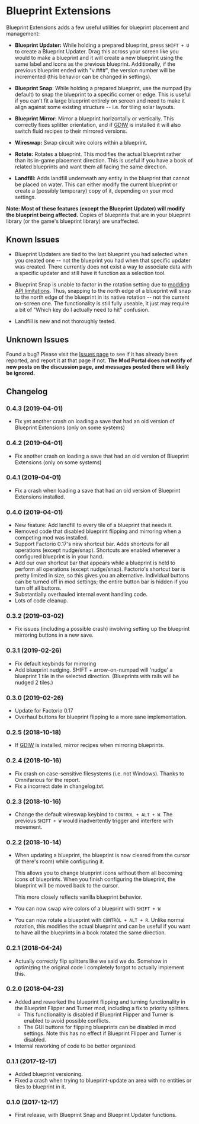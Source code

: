 # Blueprint Extensions

Blueprint Extensions adds a few useful utilities for blueprint placement and management:

* **Blueprint Updater:** While holding a prepared blueprint, press `SHIFT + U` to create a Blueprint Updater.  Drag 
this across your screen like you would to make a blueprint and it will create a new blueprint using the same label and icons as the previous blueprint.  Additionally, if the previous blueprint ended with "v.###", the version number will be incremented (this behavior can be changed in settings).

* **Blueprint Snap**: While holding a prepared blueprint, use the numpad (by default) to snap the blueprint to a 
specific corner or edge.  This is useful if you can't fit a large blueprint entirely on screen and need to make it 
align against some existing structure -- i.e. for tiling solar layouts.
  
* **Blueprint Mirror:** Mirror a blueprint horizontally or vertically.  This correctly fixes splitter orientation,
and if [GDIW](https://mods.factorio.com/mod/GDIW) is installed it will also switch fluid recipes to their mirrored
versions.

* **Wireswap:** Swap circuit wire colors within a blueprint.

* **Rotate:** Rotates a blueprint.  This modifies the actual blueprint rather than its in-game placement direction.
This is useful if you have a book of related blueprints and want them all facing the same direction.

* **Landfill:** Adds landfill underneath any entity in the blueprint that cannot be placed on water.  This can either
  modify the current blueprint or create a (possibly temporary) copy of it, depending on your mod settings.

**Note: Most of these features (except the Blueprint Updater) will modify the blueprint being affected.**
Copies of blueprints that are in your blueprint library (or the game's blueprint library) are unaffected.
 
## Known Issues
* Blueprint Updaters are tied to the last blueprint you had selected when you created one -- not the blueprint you had
when that specific updater was created.  There currently does not exist a way to associate data with a specific 
updater and still have it function as a selection tool.
  
* Blueprint Snap is unable to factor in the rotation setting due to
[modding API limitations](https://forums.factorio.com/viewtopic.php?f=28&t=47087&start=80#p324060).  Thus, snapping
to the north edge of a blueprint will snap to the north edge of the blueprint in its native rotation -- not the 
current on-screen one.  The functionality is still fully useable, it just may require a bit of "Which key do I
actually need to hit" confusion.

* Landfill is new and not thoroughly tested.  
  
## Unknown Issues

Found a bug?  Please visit the [Issues page](https://github.com/dewiniaid/BlueprintExtensions/issues) to see if it has 
already been reported, and report it at that page if not.  **The Mod Portal does not notify of new posts on the 
discussion page, and messages posted there will likely be ignored.**

 
## Changelog

### 0.4.3 (2019-04-01)
* Fix yet another crash on loading a save that had an old version of Blueprint Extensions (only on some systems)

### 0.4.2 (2019-04-01)
* Fix another crash on loading a save that had an old version of Blueprint Extensions (only on some systems)

### 0.4.1 (2019-04-01)
* Fix a crash when loading a save that had an old version of Blueprint Extensions installed.

### 0.4.0 (2019-04-01)
* New feature: Add landfill to every tile of a blueprint that needs it.  
* Removed code that disabled blueprint flipping and mirroring when a competing mod was installed.
* Support Factorio 0.17's new shortcut bar.  Adds shortcuts for all operations (except nudge/snap).  Shortcuts are enabled whenever a configured blueprint is in your hand.
* Add our own shortcut bar that appears while a blueprint is held to perform all operations (except nudge/snap).  Factorio's shortcut bar is pretty limited in size, so this gives you an alternative.  Individual buttons can be turned off in mod settings; the entire button bar is hidden if you turn off all buttons.
* Substantially overhauled internal event handling code.
* Lots of code cleanup.

### 0.3.2 (2019-03-02)
* Fix issues (including a possible crash) involving setting up the blueprint mirroring buttons in a new save.

### 0.3.1 (2019-02-26)
* Fix default keybinds for mirroring
* Add blueprint nudging.  SHIFT + arrow-on-numpad will 'nudge' a blueprint 1 tile in the selected direction.  (Blueprints with rails will be nudged 2 tiles.)


### 0.3.0 (2019-02-26)
* Update for Factorio 0.17
* Overhaul buttons for blueprint flipping to a more sane implementation.
    
### 0.2.5 (2018-10-18)
* If [GDIW](https://mods.factorio.com/mod/GDIW) is installed, mirror recipes when mirroring blueprints.

### 0.2.4 (2018-10-16)

* Fix crash on case-sensitive filesystems (i.e. not Windows).  Thanks to Omnifarious for the report.
* Fix a incorrect date in changelog.txt.

### 0.2.3 (2018-10-16)
* Change the default wireswap keybind to `CONTROL + ALT + W`.  The previous `SHIFT + W` would inadvertently trigger and
  interfere with movement.

### 0.2.2 (2018-10-14)

* When updating a blueprint, the blueprint is now cleared from the cursor (if there's room) while configuring it.

  This allows you to change blueprint icons without them all becoming icons of blueprints.
  When you finish configuring the blueprint, the blueprint will be moved back to the cursor.
 
  This more closely reflects vanilla blueprint behavior.

* You can now swap wire colors of a blueprint with `SHIFT + W`

* You can now rotate a blueprint with `CONTROL + ALT + R`.  Unlike normal rotation, this modifies the actual
  blueprint and can be useful if you want to have all the blueprints in a book rotated the same direction. 

### 0.2.1 (2018-04-24)
* Actually correctly flip splitters like we said we do.  Somehow in optimizing the original code I completely forgot to actually implement this.

### 0.2.0 (2018-04-23)
* Added and reworked the blueprint flipping and turning functionality in the Blueprint Flipper and Turner mod,
including a fix to priority splitters.
  * This functionality is disabled if Blueprint Flipper and Turner is enabled to avoid possible conflicts.
  * The GUI buttons for flipping blueprints can be disabled in mod settings.  Note this has no effect if Blueprint Flipper and Turner is disabled.
* Internal reworking of code to be better organized.

### 0.1.1 (2017-12-17)
 
* Added blueprint versioning.
* Fixed a crash when trying to blueprint-update an area with no entities or tiles to blueprint in it.

### 0.1.0 (2017-12-17)
 
* First release, with Blueprint Snap and Blueprint Updater functions.
